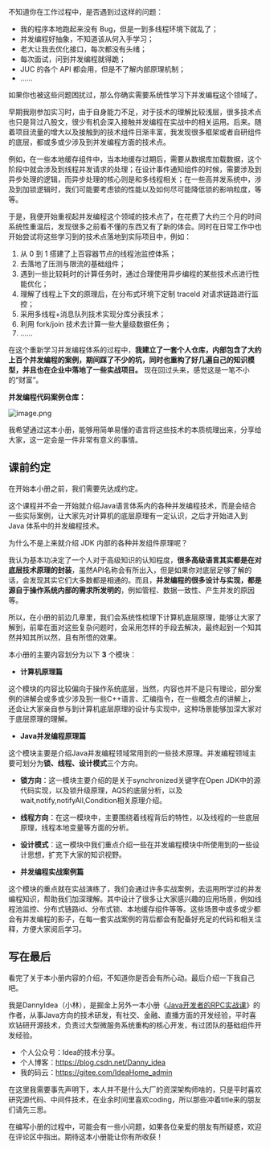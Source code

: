 ﻿不知道你在工作过程中，是否遇到过这样的问题：

-   我的程序本地跑起来没有 Bug，但是一到多线程环境下就乱了；
-   并发编程好抽象，不知道该从何入手学习；
-   老大让我去优化接口，每次都没有头绪；
-   每次面试，问到并发编程就得跪；
-   JUC 的各个 API 都会用，但是不了解内部原理机制；
-   ……

如果你也被这些问题困扰过，那么你确实需要系统性学习下并发编程这个领域了。

早期我刚参加实习时，由于自身能力不足，对于技术的理解比较浅层，很多技术点也只是背过八股文，很少有机会深入接触并发编程在实战中的相关运用。后来。随着项目流量的增大以及接触到的技术组件日渐丰富，我发现很多框架或者自研组件的底层，都或多或少涉及到并发编程方面的技术点。

例如，在一些本地缓存组件中，当本地缓存过期后，需要从数据库加载数据，这个阶段中就会涉及到线程并发请求的处理；在设计事件通知组件的时候，需要涉及到异步处理的逻辑，而异步处理的核心则是和多线程相关；在一些高并发系统中，涉及到加锁逻辑时，我们可能要考虑锁的性能以及如何尽可能降低锁的影响粒度，等等。

于是，我便开始重视起并发编程这个领域的技术点了，在花费了大约三个月的时间系统性重温后，发现很多之前看不懂的东西又有了新的体会。同时在日常工作中也开始尝试将这些学习到的技术点落地到实际项目中，例如：

1.  从 0 到 1 搭建了上百容器节点的线程池监控体系；
1.  去落地了压测与限流的基础组件；
1.  遇到一些比较耗时的计算任务时，通过合理使用异步编程的某些技术点进行性能优化；
1.  理解了线程上下文的原理后，在分布式环境下定制 traceId 对请求链路进行监控；
1.  采用多线程+消息队列技术实现分库分表技术；
1.  利用 fork/join 技术去计算一些大量级数据任务；
1.  ……

在这个重新学习并发编程体系的过程中，**我建立了一套个人仓库，内部包含了大约上百个并发编程的案例，期间踩了不少的坑，同时也重构了好几遍自己的知识模型，并且也在企业中落地了一些实战项目。** 现在回过头来，感觉这是一笔不小的“财富”。

**并发编程代码案例仓库：**


![image.png](https://p9-juejin.byteimg.com/tos-cn-i-k3u1fbpfcp/182c6175156241bea0cedcd1ff82b80b~tplv-k3u1fbpfcp-watermark.image?)

我希望通过这本小册，能够用简单易懂的语言将这些技术的本质梳理出来，分享给大家，这一定会是一件非常有意义的事情。

## 课前约定

在开始本小册之前，我们需要先达成约定。

这个课程并不会一开始就介绍Java语言体系内的各种并发编程技术，而是会结合一些实际案例，让大家先对计算机的底层原理有一定认识，之后才开始进入到 Java 体系中的并发编程技术。

为什么不是上来就介绍 JDK 内部的各种并发组件原理呢？

我认为基本功决定了一个人对于高级知识的认知程度，**很多高级语言其实都是在对底层技术原理的封装**，虽然API名称会有所出入，但是如果你对底层足够了解的话，会发现其实它们大多数都是相通的。而且，**并发编程的很多设计与实现，都是源自于操作系统内部的需求所发明的**，例如管程、数据一致性、产生并发的原因等。

所以，在小册的前边几章里，我们会系统性梳理下计算机底层原理，能够让大家了解到，前辈在面对这些复杂问题时，会采用怎样的手段去解决，最终起到一个知其然并知其所以然，且有所悟的效果。

本小册的主要内容划分为以下 **3** 个模块：

-   **计算机原理篇**

这个模块的内容比较偏向于操作系统底层，当然，内容也并不是只有理论，部分案例的讲解会或多或少涉及到一些C++语言、汇编指令，在一些概念点的讲解上，还会让大家亲自参与到计算机底层原理的设计与实现中，这种场景能够加深大家对于底层原理的理解。

-   **Java并发编程原理篇**

这个模块主要是介绍Java并发编程领域常用到的一些技术原理。并发编程领域主要可划分为**锁、线程、设计模式**三个方向。

-   **锁方向**：这一模块主要介绍的是关于synchronized关键字在Open JDK中的源代码实现，以及锁升级原理，AQS的底层分析，以及wait,notify,notifyAll,Condition相关原理介绍。
-   **线程方向**：在这一模块中，主要围绕着线程背后的特性，以及线程的一些底层原理，线程本地变量等方面的分析。
-   **设计模式**：这一模块中我们重点介绍一些在并发编程模块中所使用到的一些设计思想，扩充下大家的知识视野。



-   **并发编程实战案例篇**

这个模块的重点就在实战演练了，我们会通过许多实战案例，去运用所学过的并发编程知识，帮助我们加深理解。其中设计了很多让大家感兴趣的应用场景，例如线程池监控、分布式链路id、分布式锁、本地缓存组件等等。这些场景中或多或少都会有并发编程的影子，在每一套实战案例的背后都会有配备好充足的代码和相关注释，方便大家阅后学习。

## 写在最后

看完了关于本小册内容的介绍，不知道你是否会有所心动。最后介绍一下我自己吧。

我是DannyIdea（小林），是掘金上另外一本小册《[Java开发者的RPC实战课](https://juejin.cn/book/7047357110337667076/section)》的作者，从事Java方向的技术研发，有社交、金融、直播方面的开发经验，平时喜欢钻研开源技术，负责过大型微服务系统重构的核心开发，有过团队的基础组件开发经验。

-   个人公众号：Idea的技术分享。
-   个人博客：https://blog.csdn.net/Danny_idea
-   我的码云：https://gitee.com/IdeaHome_admin

在这里我需要事先声明下，本人并不是什么大厂的资深架构师啥的，只是平时喜欢研究源代码、中间件技术，在业余时间里喜欢coding，所以那些冲着title来的朋友们请先三思。

在编写小册的过程中，可能会有一些小问题，如果各位亲爱的朋友有所疑惑，欢迎在评论区中指出。期待这本小册能让你有所收获！